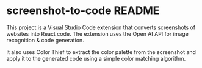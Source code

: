 # screenshot-to-code README

This project is a Visual Studio Code extension that converts screenshots of websites into React code. The extension uses the Open AI API for image recognition & code generation.

It also uses Color Thief to extract the color palette from the screenshot and apply it to the generated code using a simple color matching algorithm.
